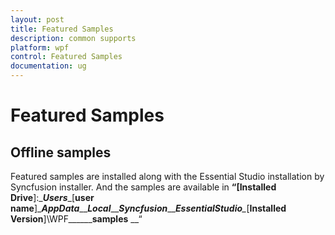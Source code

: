 ```yaml
---
layout: post
title: Featured Samples
description: common supports
platform: wpf
control: Featured Samples
documentation: ug
---
```

# Featured Samples

## Offline samples

Featured samples are installed along with the Essential Studio installation by Syncfusion installer. And the samples are available in __“[__Installed__ __Drive____]:\____Users____[____user__ __name____]\____AppData____\____Local____\____Syncfusion____\____EssentialStudio__\__[__Installed__ __Version__]\WPF____\____samples__ __“


